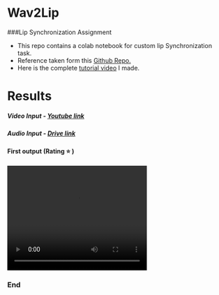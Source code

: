 # **Wav2Lip** 
###Lip Synchronization Assignment 

- This repo contains a colab notebook for custom lip Synchronization task.
- Reference taken form this [Github Repo.](https://github.com/Rudrabha/Wav2Lip "link")
- Here is the complete [tutorial video](https://drive.google.com/file/d/1surpT6e2mOOLyxnHxKxS7Y3-5H4kWiF_/view?usp=sharing "tutorial video") I made.

# Results
##### Video Input - [Youtube link](https://www.youtube.com/watch?v=YMuuEv37s0o "Youtube link")

##### Audio Input - [Drive link](https://drive.google.com/file/d/1jhUOAeGw8lPjNf7Q1cIcBOvzE3CJ3gVz/view)

#### First output (Rating :star:  )
<video width="320" height="240" controls>
  <source src="https://github.com/zeel-04/Wav2lip/assets/89509864/50cbd345-ef36-4abb-bfda-f00718faf072" type="video/mp4">
  Your browser does not support the video tag.
</video>




### End

